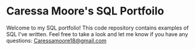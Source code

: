# Caressa Moore's SQL Portfoilo

Welcome to my SQL portfolio! This code repository contains examples of SQL I've written. Feel free to take a look and let me know if you have any questions:
Caressamoore18@gmail.com
